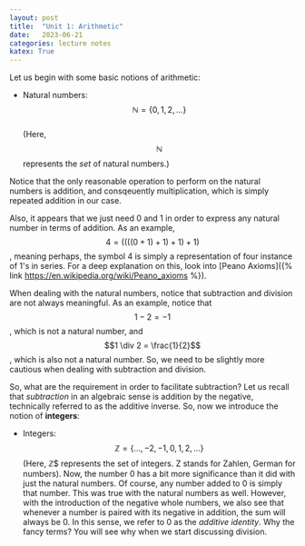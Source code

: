 ```yaml
---
layout: post
title:  "Unit 1: Arithmetic"
date:   2023-06-21
categories: lecture notes
katex: True
---
```


Let us begin with some basic notions of arithmetic:  

* Natural numbers: $$\mathbb{N} = \{0, 1, 2, \ldots \} $$  
(Here, $$\mathbb{N}$$ represents the _set_ of natural numbers.)  

Notice that the only reasonable operation to perform on the natural numbers is addition, and consqeuently multiplication, which is simply repeated addition in our case. 

Also, it appears that we just need 0 and 1 in order to express any natural number in terms of addition. As an example, $$4 = ((((0 + 1) + 1) + 1) + 1)$$, meaning perhaps, the symbol 4 is simply a representation of four instance of 1's in series. For a deep explanation on this, look into [Peano Axioms]({% link https://en.wikipedia.org/wiki/Peano_axioms %}).

When dealing with the natural numbers, notice that subtraction and division are not always meaningful. As an example, notice that $$1 - 2 = -1$$, which is not a natural number, and $$1 \div 2 = \frac{1}{2}$$, which is also not a natural number. So, we need to be slightly more cautious when dealing with subtraction and division.

So, what are the requirement in order to facilitate subtraction? Let us recall that _subtraction_ in an algebraic sense is addition by the negative, technically referred to as the additive inverse. So, now we introduce the notion of **integers**:

* Integers: $$\mathbb{Z} = \{\ldots, -2, -1, 0, 1, 2, \ldots\}$$
(Here, $\mathbb{Z}$$ represents the set of integers. Z stands for Zahlen, German for numbers). Now, the number 0 has a bit more significance than it did with just the natural numbers. Of course, any number added to 0 is simply that number. This was true with the natural numbers as well. However, with the introduction of the negative whole numbers, we also see that whenever a number is paired with its negative in addition, the sum will always be 0. In this sense, we refer to 0 as the _additive identity_. Why the fancy terms? You will see why when we start discussing division. 

